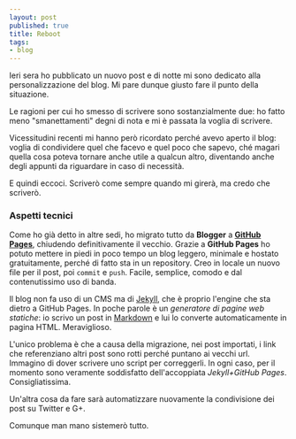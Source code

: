 ```yaml
---
layout: post
published: true
title: Reboot
tags:
- blog
---
```


Ieri sera ho pubblicato un nuovo post e di notte mi sono dedicato alla personalizzazione del blog. Mi pare dunque giusto fare il punto della situazione.

Le ragioni per cui ho smesso di scrivere sono sostanzialmente due: ho fatto meno "smanettamenti" degni di nota e mi è passata la voglia di scrivere.

Vicessitudini recenti mi hanno però ricordato perché avevo aperto il blog: voglia di condividere quel che facevo e quel poco che sapevo, ché magari quella cosa poteva tornare anche utile a qualcun altro, diventando anche degli appunti da riguardare in caso di necessità.

E quindi eccoci. Scriverò come sempre quando mi girerà, ma credo che scriverò.

### Aspetti tecnici ###
Come ho già detto in altre sedi, ho migrato tutto da **Blogger** a **[GitHub Pages](https://pages.github.com/ "GitHub Pages")**, chiudendo definitivamente il vecchio.
Grazie a **GitHub Pages** ho potuto mettere in piedi in poco tempo un blog leggero, minimale e hostato gratuitamente, perché di fatto sta in un repository. Creo in locale un nuovo file per il post, poi `commit` e `push`. Facile, semplice, comodo e dal contenutissimo uso di banda.

Il blog non fa uso di un CMS ma di [Jekyll](http://jekyllrb.com/ "Jekyll"), che è proprio l'engine che sta dietro a GitHub Pages. In poche parole è un *generatore di pagine web statiche*: io scrivo un post in [Markdown](http://daringfireball.net/projects/markdown/ "Markdown") e lui lo converte automaticamente in pagina HTML. Meraviglioso.

L'unico problema è che a causa della migrazione, nei post importati, i link che referenziano altri post sono rotti perché puntano ai vecchi url. Immagino di dover scrivere uno script per correggerli.
In ogni caso, per il momento sono veramente soddisfatto dell'accoppiata _Jekyll+GitHub Pages_. Consigliatissima.

Un'altra cosa da fare sarà automatizzare nuovamente la condivisione dei post su Twitter e G+.

Comunque man mano sistemerò tutto.
